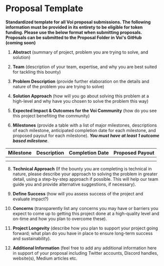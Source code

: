# **Proposal Template**
**Standardized template for all Voi proposal submissions. The following information must be provided in its entirety to be eligible for token funding. Please use the below format when submitting proposals. Proposals can be submitted to the Proposal Folder in Voi's GitHub (coming soon)**



1. **Abstract** (summary of project, problem you are trying to solve, and solution)

2. **Team** (description of your team, expertise, and why you are best suited for tackling this bounty)

3. **Problem Description** (provide further elaboration on the details and nature of the problem you are trying to solve)

4. **Solution Approach** (how will you go about solving this problem at a high-level and why have you chosen to solve the problem this way)

5. **Expected Impact & Outcomes for the Voi Community** (how do you see this project benefiting the community)

6. **Milestones** (provide a table with a list of major milestones, descriptions of each milestone, anticipated completion date for each milestone, and proposed payout for each milestone). **_You must have at least 1 outcome based milestone_**. 

| **Milestone** | **Description** | **Completion Date** | **Proposed Payout** |
| --------- | ----------- | --------------- | --------------- | 
|           |             |                 |                 | 
|           |             |                 |                 | 

8. **Technical Approach** (If the bounty you are completing is technical in nature, please describe your approach to solving the problem in greater detail, using a step-by-step approach if possible. This will help our team guide you and provide alternative suggestions, if necessary). 

9. **Define Success** (how will you assess success of the project and evaluate impact?)

10. **Concerns** (transparently list any concerns you may have or barriers you expect to come up to getting this project done at a high-quality level and on-time and how you plan to overcome these).

11. **Project Longevity** (describe how you plan to support your project going forward; what plan do you have in place to ensure long-term success and sustainability). 

12. **Additional Information** (feel free to add any additional information here in support of your proposal including Twitter accounts, Discord handles, website(s), Medium articles etc. 
